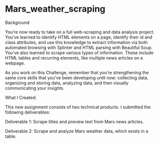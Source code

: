 # Mars_weather_scraping

Background

You’re now ready to take on a full web-scraping and data analysis project. You’ve learned to identify HTML elements on a page, identify their id and class attributes, and use this knowledge to extract information via both automated browsing with Splinter and HTML parsing with Beautiful Soup. You’ve also learned to scrape various types of information. These include HTML tables and recurring elements, like multiple news articles on a webpage.

As you work on this Challenge, remember that you’re strengthening the same core skills that you’ve been developing until now: collecting data, organizing and storing data, analyzing data, and then visually communicating your insights.

What I Created:

This new assignment consists of two technical products. I submitted the following deliverables:

  Deliverable 1: Scrape titles and preview text from Mars news articles.

  Deliverable 2: Scrape and analyze Mars weather data, which exists in a table.
